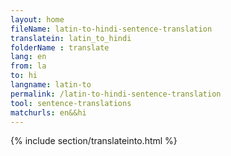 ```yaml
---
layout: home
fileName: latin-to-hindi-sentence-translation
translatein: latin_to_hindi
folderName : translate
lang: en
from: la
to: hi
langname: latin-to
permalink: /latin-to-hindi-sentence-translation
tool: sentence-translations
matchurls: en&&hi
---
```

{% include section/translateinto.html %}
